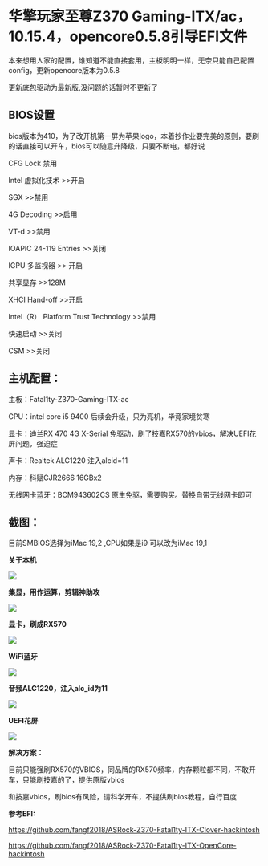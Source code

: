 

# 华擎玩家至尊Z370 Gaming-ITX/ac，10.15.4，opencore0.5.8引导EFI文件

​       本来想用人家的配置，谁知道不能直接套用，主板明明一样，无奈只能自己配置config，更新opencore版本为0.5.8

更新底包驱动为最新版,没问题的话暂时不更新了

## BIOS设置

bios版本为410，为了改开机第一屏为苹果logo，本着抄作业要完美的原则，要刷的话直接可以开车，bios可以随意升降级，只要不断电，都好说

CFG Lock    禁用

Intel 虚拟化技术    >>开启

SGX     >>禁用

4G Decoding    >>启用

VT-d    >>禁用

IOAPIC 24-119 Entries     >>关闭

IGPU 多监视器      >> 开启

共享显存    >>128M

XHCI Hand-off        >>开启

Intel（R） Platform Trust Technology     >>禁用

快速启动   >>关闭

CSM     >>关闭

## 主机配置：

主板：Fatal1ty-Z370-Gaming-ITX-ac

CPU：intel core i5 9400         	    后续会升级，只为亮机，毕竟家境贫寒

显卡：迪兰RX 470 4G X-Serial   	免驱动，刷了技嘉RX570的vbios，解决UEFI花屏问题，强迫症

声卡：Realtek ALC1220   		      注入alcid=11

内存：科赋CJR2666  				     16GBx2

无线网卡蓝牙：BCM943602CS  原生免驱，需要购买。替换自带无线网卡即可

## 截图：

目前SMBIOS选择为iMac 19,2 ,CPU如果是i9 可以改为iMac 19,1

**关于本机**

![](https://cdn.jsdelivr.net/gh/MikasaEmiya/images/img/关于本机9400.png)

**集显，用作运算，剪辑神助攻**

![](https://cdn.jsdelivr.net/gh/MikasaEmiya/images/img/集显630.png)

**显卡，刷成RX570**

![](https://cdn.jsdelivr.net/gh/MikasaEmiya/images/img/470显卡.png)

**WiFi蓝牙**

![](https://cdn.jsdelivr.net/gh/MikasaEmiya/images/img/WiFi蓝牙.png)

**音频ALC1220，注入alc_id为11**

![](https://cdn.jsdelivr.net/gh/MikasaEmiya/images/img/z370音频.png) 

**UEFI花屏**

![](https://cdn.jsdelivr.net/gh/MikasaEmiya/images/img/UEFI花屏.jpg)

**解决方案：**

目前只能强刷RX570的VBIOS，同品牌的RX570频率，内存颗粒都不同，不敢开车，只能刷技嘉的了，提供原版vbios

和技嘉vbios，刷bios有风险，请科学开车，不提供刷bios教程，自行百度

**参考EFI:** 

https://github.com/fangf2018/ASRock-Z370-Fatal1ty-ITX-Clover-hackintosh

https://github.com/fangf2018/ASRock-Z370-Fatal1ty-ITX-OpenCore-hackintosh